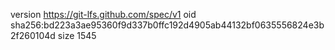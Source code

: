 version https://git-lfs.github.com/spec/v1
oid sha256:bd223a3ae95360f9d337b0ffc192d4905ab44132bf0635556824e3b2f260104d
size 1545
